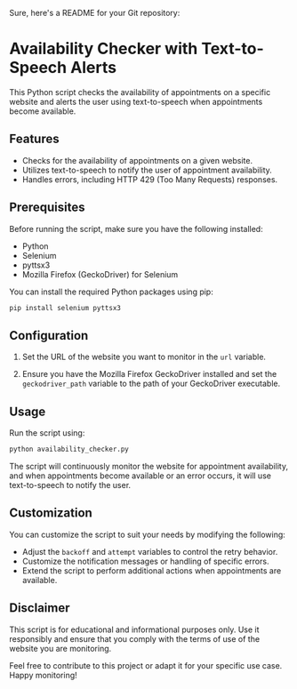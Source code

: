 Sure, here's a README for your Git repository:

# Availability Checker with Text-to-Speech Alerts

This Python script checks the availability of appointments on a specific website and alerts the user using text-to-speech when appointments become available.

## Features

- Checks for the availability of appointments on a given website.
- Utilizes text-to-speech to notify the user of appointment availability.
- Handles errors, including HTTP 429 (Too Many Requests) responses.

## Prerequisites

Before running the script, make sure you have the following installed:

- Python
- Selenium
- pyttsx3
- Mozilla Firefox (GeckoDriver) for Selenium

You can install the required Python packages using pip:

```bash
pip install selenium pyttsx3
```

## Configuration

1. Set the URL of the website you want to monitor in the `url` variable.

2. Ensure you have the Mozilla Firefox GeckoDriver installed and set the `geckodriver_path` variable to the path of your GeckoDriver executable.

## Usage

Run the script using:

```bash
python availability_checker.py
```

The script will continuously monitor the website for appointment availability, and when appointments become available or an error occurs, it will use text-to-speech to notify the user.

## Customization

You can customize the script to suit your needs by modifying the following:

- Adjust the `backoff` and `attempt` variables to control the retry behavior.
- Customize the notification messages or handling of specific errors.
- Extend the script to perform additional actions when appointments are available.

## Disclaimer

This script is for educational and informational purposes only. Use it responsibly and ensure that you comply with the terms of use of the website you are monitoring.

Feel free to contribute to this project or adapt it for your specific use case. Happy monitoring!